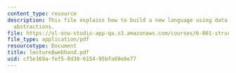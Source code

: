 ```yaml
---
content_type: resource
description: This file explains how to build a new language using data and procedure
  abstractions.
file: https://ol-ocw-studio-app-qa.s3.amazonaws.com/courses/6-001-structure-and-interpretation-of-computer-programs-spring-2005/cf5e169afef50d30615495bfa69e8e77_lecture8webhand.pdf
file_type: application/pdf
resourcetype: Document
title: lecture8webhand.pdf
uid: cf5e169a-fef5-0d30-6154-95bfa69e8e77
---
```

